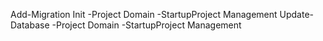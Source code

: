 ﻿Add-Migration Init -Project Domain -StartupProject Management
Update-Database -Project Domain -StartupProject Management